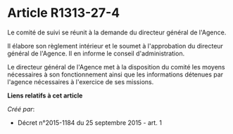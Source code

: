 # Article R1313-27-4

Le comité de suivi se réunit à la demande du directeur général de l'Agence. 

Il élabore son règlement intérieur et le soumet à l'approbation du directeur général de l'Agence. Il en informe le conseil
d'administration. 

Le directeur général de l'Agence met à la disposition du comité les moyens nécessaires à son fonctionnement ainsi que les
informations détenues par l'agence nécessaires à l'exercice de ses missions.

**Liens relatifs à cet article**

_Créé par_:

  - Décret n°2015-1184 du 25 septembre 2015 - art. 1
